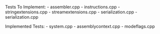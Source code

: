 Tests To Implement:
    - assembler.cpp
    - instructions.cpp
    - stringextensions.cpp
    - streamextensions.cpp
    - serialization.cpp
    - serialization.cpp

Implemented Tests:
    - system.cpp
    - assemblycontext.cpp
    - modeflags.cpp
